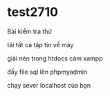 # test2710
Bài kiểm tra thử

tải tất cả tập tin về máy

giải nén trong htdocs cảm xampp

đẩy file sql lên phpmyadmin

chạy sever localhost của bạn

